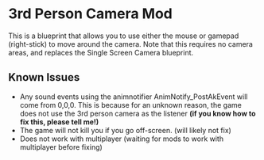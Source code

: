# 3rd Person Camera Mod
This is a blueprint that allows you to use either the mouse or gamepad (right-stick) to move around the camera. Note that this requires no camera areas, and replaces the Single Screen Camera blueprint.
## Known Issues
* Any sound events using the animnotifier AnimNotify_PostAkEvent will come from 0,0,0. This is because for an unknown reason, the game does not use the 3rd person camera as the listener **(if you know how to fix this, please tell me!)**
* The game will not kill you if you go off-screen. (will likely not fix)
* Does not work with multiplayer (waiting for mods to work with multiplayer before fixing)
